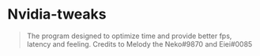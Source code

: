 # Nvidia-tweaks
> The program designed to optimize time and provide better fps, latency and feeling.
> Credits to Melody the Neko#9870 and Eiei#0085
